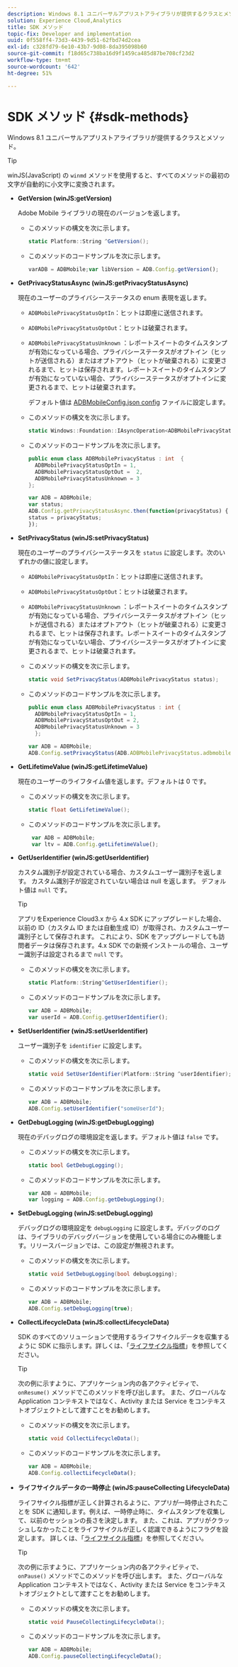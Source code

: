 ```yaml
---
description: Windows 8.1 ユニバーサルアプリストアライブラリが提供するクラスとメソッド。
solution: Experience Cloud,Analytics
title: SDK メソッド
topic-fix: Developer and implementation
uuid: 0f558ff4-73d3-4439-9d51-62fbd74d2cea
exl-id: c328fd79-6e10-43b7-9d08-8da395098b60
source-git-commit: f18d65c738ba16d9f1459ca485d87be708cf23d2
workflow-type: tm+mt
source-wordcount: '642'
ht-degree: 51%

---
```


# SDK メソッド {#sdk-methods}

Windows 8.1 ユニバーサルアプリストアライブラリが提供するクラスとメソッド。

>[!TIP]
>
>winJS(JavaScript) の `winmd` メソッドを使用すると、すべてのメソッドの最初の文字が自動的に小文字に変換されます。

* **GetVersion (winJS:getVersion)**

   Adobe Mobile ライブラリの現在のバージョンを返します。

   * このメソッドの構文を次に示します。

      ```csharp
      static Platform::String ^GetVersion();
      ```

   * このメソッドのコードサンプルを次に示します。

      ```js
      varADB = ADBMobile;var libVersion = ADB.Config.getVersion(); 
      ```

* **GetPrivacyStatusAsync (winJS:getPrivacyStatusAsync)**

   現在のユーザーのプライバシーステータスの enum 表現を返します。

   * `ADBMobilePrivacyStatusOptIn`：ヒットは即座に送信されます。
   * `ADBMobilePrivacyStatusOptOut`：ヒットは破棄されます。
   * `ADBMobilePrivacyStatusUnknown` ：レポートスイートのタイムスタンプが有効になっている場合、プライバシーステータスがオプトイン（ヒットが送信される）またはオプトアウト（ヒットが破棄される）に変更されるまで、ヒットは保存されます。レポートスイートのタイムスタンプが有効になっていない場合、プライバシーステータスがオプトインに変更されるまで、ヒットは破棄されます。

      デフォルト値は [ADBMobileConfig.json config](/help/windows-appstore/c-configuration/c.json.md) ファイルに設定します。

   * このメソッドの構文を次に示します。

      ```csharp
      static Windows::Foundation::IAsyncOperation<ADBMobilePrivacyStatus> ^getPrivacyStatusAsync(); 
      ```

   * このメソッドのコードサンプルを次に示します。

      ```csharp
      public enum class ADBMobilePrivacyStatus : int  {
        ADBMobilePrivacyStatusOptIn = 1, 
        ADBMobilePrivacyStatusOptOut =  2,
        ADBMobilePrivacyStatusUnknown = 3
      };
      ```

      ```js
      var ADB = ADBMobile;
      var status;
      ADB.Config.getPrivacyStatusAsync.then(function(privacyStatus) {
      status = privacyStatus;
      }); 
      ```

* **SetPrivacyStatus (winJS:setPrivacyStatus)**

   現在のユーザーのプライバシーステータスを `status` に設定します。次のいずれかの値に設定します。

   * `ADBMobilePrivacyStatusOptIn`：ヒットは即座に送信されます。
   * `ADBMobilePrivacyStatusOptOut`：ヒットは破棄されます。
   * `ADBMobilePrivacyStatusUnknown` ：レポートスイートのタイムスタンプが有効になっている場合、プライバシーステータスがオプトイン（ヒットが送信される）またはオプトアウト（ヒットが破棄される）に変更されるまで、ヒットは保存されます。レポートスイートのタイムスタンプが有効になっていない場合、プライバシーステータスがオプトインに変更されるまで、ヒットは破棄されます。

   * このメソッドの構文を次に示します。

      ```csharp
      static void SetPrivacyStatus(ADBMobilePrivacyStatus status);
      ```

   * このメソッドのコードサンプルを次に示します。

      ```csharp
      public enum class ADBMobilePrivacyStatus : int {
        ADBMobilePrivacyStatusOptIn = 1,
        ADBMobilePrivacyStatusOptOut = 2,
        ADBMobilePrivacyStatusUnknown = 3
        }; 
      ```

      ```js
      var ADB = ADBMobile;
      ADB.Config.setPrivacyStatus(ADB.ADBMobilePrivacyStatus.adbmobilePrivacyStatusOptIn); 
      ```

* **GetLifetimeValue (winJS:getLifetimeValue)**

   現在のユーザーのライフタイム値を返します。デフォルトは 0 です。

   * このメソッドの構文を次に示します。

      ```csharp
      static float GetLifetimeValue();
      ```

   * このメソッドのコードサンプルを次に示します。

      ```js
       var ADB = ADBMobile;
       var ltv = ADB.Config.getLifetimeValue(); 
      ```

* **GetUserIdentifier (winJS:getUserIdentifier)**

   カスタム識別子が設定されている場合、カスタムユーザー識別子を返します。 カスタム識別子が設定されていない場合は null を返します。 デフォルト値は `null` です。

   >[!TIP]
   >
   >アプリをExperience Cloud3.x から 4.x SDK にアップグレードした場合、以前の ID（カスタム ID または自動生成 ID）が取得され、カスタムユーザー識別子として保存されます。 これにより、SDK をアップグレードしても訪問者データは保存されます。4.x SDK での新規インストールの場合、ユーザー識別子は設定されるまで `null` です。

   * このメソッドの構文を次に示します。

      ```csharp
      static Platform::String^GetUserIdentifier();
      ```

   * このメソッドのコードサンプルを次に示します。

      ```js
      var ADB = ADBMobile;
      var userId = ADB.Config.getUserIdentifier(); 
      ```

* **SetUserIdentifier (winJS:setUserIdentifier)**

   ユーザー識別子を `identifier` に設定します。

   * このメソッドの構文を次に示します。

      ```csharp
      static void SetUserIdentifier(Platform::String ^userIdentifier);
      ```

   * このメソッドのコードサンプルを次に示します。

      ```js
      var ADB = ADBMobile;
      ADB.Config.setUserIdentifier("someUserId"); 
      ```

* **GetDebugLogging (winJS:getDebugLogging)**

   現在のデバッグログの環境設定を返します。デフォルト値は `false` です。

   * このメソッドの構文を次に示します。

      ```csharp
      static bool GetDebugLogging(); 
      ```

   * このメソッドのコードサンプルを次に示します。

      ```js
      var ADB = ADBMobile;
      var logging = ADB.Config.getDebugLogging(); 
      ```

* **SetDebugLogging (winJS:setDebugLogging)**

   デバッグログの環境設定を `debugLogging` に設定します。デバッグのログは、ライブラリのデバッグバージョンを使用している場合にのみ機能します。リリースバージョンでは、この設定が無視されます。

   * このメソッドの構文を次に示します。

      ```csharp
      static void SetDebugLogging(bool debugLogging); 
      ```

   * このメソッドのコードサンプルを次に示します。

      ```js
      var ADB = ADBMobile;
      ADB.Config.setDebugLogging(true); 
      ```

* **CollectLifecycleData (winJS:collectLifecycleData)**

   SDK のすべてのソリューションで使用するライフサイクルデータを収集するように SDK に指示します。詳しくは、「[ライフサイクル指標](/help/windows-appstore/metrics.md)」を参照してください。

   >[!TIP]
   >
   >次の例に示すように、アプリケーション内の各アクティビティで、 `onResume()` メソッドでこのメソッドを呼び出します。 また、グローバルな Application コンテキストではなく、Activity または Service をコンテキストオブジェクトとして渡すことをお勧めします。

   * このメソッドの構文を次に示します。

      ```csharp
      static void CollectLifecycleData();
      ```

   * このメソッドのコードサンプルを次に示します。

      ```js
      var ADB = ADBMobile;
      ADB.Config.collectLifecycleData(); 
      ```

* **ライフサイク&#x200B;ルデータの一時停止 (winJS:pauseCollecting &#x200B; LifecycleData)**

   ライフサイクル指標が正しく計算されるように、アプリが一時停止されたことを SDK に通知します。例えば、一時停止時に、タイムスタンプを収集して、以前のセッションの長さを決定します。 また、これは、アプリがクラッシュしなかったことをライフサイクルが正しく認識できるようにフラグを設定します。 詳しくは、「[ライフサイクル指標](/help/windows-appstore/metrics.md)」を参照してください。

   >[!TIP]
   >
   >次の例に示すように、アプリケーション内の各アクティビティで、 `onPause()` メソッドでこのメソッドを呼び出します。 また、グローバルな Application コンテキストではなく、Activity または Service をコンテキストオブジェクトとして渡すことをお勧めします。

   * このメソッドの構文を次に示します。

      ```csharp
      static void PauseCollectingLifecycleData();
      ```

   * このメソッドのコードサンプルを次に示します。

      ```js
      var ADB = ADBMobile;
      ADB.Config.pauseCollectingLifecycleData();
      ```
